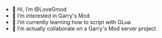 - 👋 Hi, I’m @LoveGmod
- 👀 I’m interested in Garry's Mod
- 🌱 I’m currently learning how to script with GLua
- 💞️ I’m actually collaborate on a Garry's Mod server project

<!---
LoveGmod/LoveGmod is a ✨ special ✨ repository because its `README.md` (this file) appears on your GitHub profile.
You can click the Preview link to take a look at your changes.
--->
